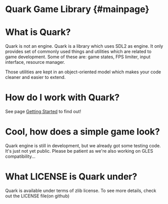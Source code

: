 Quark Game Library                         {#mainpage}
============

# What is Quark?
Quark is not an engine. Quark is a library which uses SDL2 as engine.
It only provides set of commonly used things and utilities which
are related to game development. 
Some of these are: game states, FPS limiter, input interface, resource manager.

Those utilities are kept in an object-oriented model which makes your code
cleaner and easier to extend.

# How do I work with Quark?
See page <a href="getting_started.html">Getting Started</a> to find out!

# Cool, how does a simple game look?
Quark engine is still in development, but we already got some testing code.
It's just not yet public. 
Please be patient as we're also working on GLES compatibility...

# What LICENSE is Quark under?
Quark is available under terms of zlib license. 
To see more details, check out the LICENSE file(on github)
